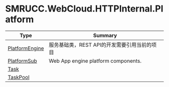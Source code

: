 ﻿
# SMRUCC.WebCloud.HTTPInternal.Platform

|Type|Summary|
|----|-------|
|[PlatformEngine](./PlatformEngine.md)|服务基础类，REST API的开发需要引用当前的项目|
|[PlatformSub](./PlatformSub.md)|Web App engine platform components.|
|[Task](./Task.md)||
|[TaskPool](./TaskPool.md)||

